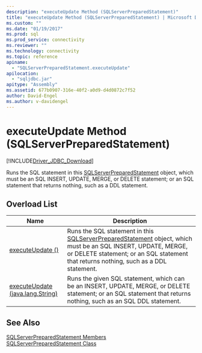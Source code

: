 ```yaml
---
description: "executeUpdate Method (SQLServerPreparedStatement)"
title: "executeUpdate Method (SQLServerPreparedStatement) | Microsoft Docs"
ms.custom: ""
ms.date: "01/19/2017"
ms.prod: sql
ms.prod_service: connectivity
ms.reviewer: ""
ms.technology: connectivity
ms.topic: reference
apiname: 
  - "SQLServerPreparedStatement.executeUpdate"
apilocation: 
  - "sqljdbc.jar"
apitype: "Assembly"
ms.assetid: 677b0907-316e-40f2-a0d9-d4d0872c7f52
author: David-Engel
ms.author: v-davidengel
---
```

# executeUpdate Method (SQLServerPreparedStatement)
[!INCLUDE[Driver_JDBC_Download](../../../includes/driver_jdbc_download.md)]

  Runs the SQL statement in this [SQLServerPreparedStatement](../../../connect/jdbc/reference/sqlserverpreparedstatement-class.md) object, which must be an SQL INSERT, UPDATE, MERGE, or DELETE statement; or an SQL statement that returns nothing, such as a DDL statement.  
  
## Overload List  
  
|Name|Description|  
|----------|-----------------|  
|[executeUpdate ()](../../../connect/jdbc/reference/executeupdate-method.md)|Runs the SQL statement in this [SQLServerPreparedStatement](../../../connect/jdbc/reference/sqlserverpreparedstatement-class.md) object, which must be an SQL INSERT, UPDATE, MERGE, or DELETE statement; or an SQL statement that returns nothing, such as a DDL statement.|  
|[executeUpdate (java.lang.String)](../../../connect/jdbc/reference/executeupdate-method-java-lang-string.md)|Runs the given SQL statement, which can be an INSERT, UPDATE, MERGE, or DELETE statement; or an SQL statement that returns nothing, such as an SQL DDL statement.|  
  
## See Also  
 [SQLServerPreparedStatement Members](../../../connect/jdbc/reference/sqlserverpreparedstatement-members.md)   
 [SQLServerPreparedStatement Class](../../../connect/jdbc/reference/sqlserverpreparedstatement-class.md)  
  
  
